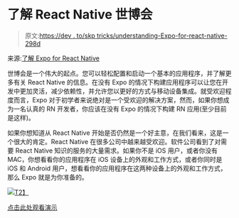 # 了解 React Native 世博会

> 原文:[https://dev . to/skp tricks/understanding-Expo-for-react-native-298d](https://dev.to/skptricks/understanding-expo-for-react-native-298d)

来源:[了解 Expo for React Native](https://www.skptricks.com/2019/04/expo-sdk-and-popular-react-native-playground.html)

世博会是一个伟大的起点。您可以轻松配置和启动一个基本的应用程序，并了解更多有关 React Native 的信息。在没有 Expo 的情况下构建应用程序可以让您在开发中更加灵活，减少依赖性，并允许您以更好的方式与移动设备集成。就受欢迎程度而言，Expo 对于初学者来说绝对是一个受欢迎的解决方案，然而，如果你想成为一名认真的 RN 开发者，你应该在没有 Expo 的情况下构建 RN 应用(至少目前是这样)。

如果你想知道从 React Native 开始是否仍然是一个好主意，在我们看来，这是一个很大的肯定。React Native 在很多公司中越来越受欢迎。软件公司看到了对需要 React Native 知识的服务的大量需求。如果你不是 iOS 用户，或者你没有 MAC，你想看看你的应用程序在 iOS 设备上的外观和工作方式，或者你同时是 iOS 和 Android 用户，想看看你的应用程序在这两种设备上的外观和工作方式，那么 Expo 就是为你准备的。

[![](../Images/c365cb4b1b23ade294db3c2463f0861b.png)T2】](https://res.cloudinary.com/practicaldev/image/fetch/s--NS-KsQCI--/c_limit%2Cf_auto%2Cfl_progressive%2Cq_auto%2Cw_880/https://1.bp.blogspot.com/-6thTU6Ikk2o/XL8DWTb-jEI/AAAAAAAACsY/f2MtwPGyA7cS__SFthAtG5_wfXEHAJXfgCLcBGAs/s640/a1.PNG)

[点击此处观看演示](https://www.skptricks.com/2019/04/expo-sdk-and-popular-react-native-playground.html)